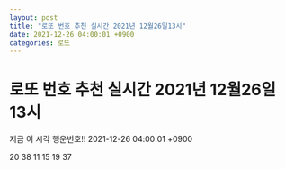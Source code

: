 ```yaml
---
layout: post
title: "로또 번호 추천 실시간 2021년 12월26일13시"
date: 2021-12-26 04:00:01 +0900
categories: 로또
---
```


# 로또 번호 추천 실시간 2021년 12월26일13시

지금 이 시각 행운번호!! 2021-12-26 04:00:01 +0900

 20  38  11  15  19  37 

